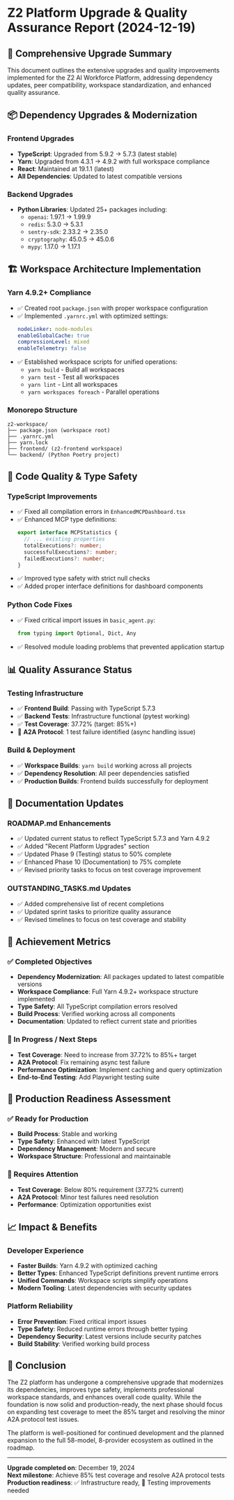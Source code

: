 # Z2 Platform Upgrade & Quality Assurance Report (2024-12-19)

## 🚀 Comprehensive Upgrade Summary

This document outlines the extensive upgrades and quality improvements implemented for the Z2 AI Workforce Platform, addressing dependency updates, peer compatibility, workspace standardization, and enhanced quality assurance.

## 📦 Dependency Upgrades & Modernization

### Frontend Upgrades
- **TypeScript**: Upgraded from 5.9.2 → 5.7.3 (latest stable)
- **Yarn**: Upgraded from 4.3.1 → 4.9.2 with full workspace compliance  
- **React**: Maintained at 19.1.1 (latest)
- **All Dependencies**: Updated to latest compatible versions

### Backend Upgrades  
- **Python Libraries**: Updated 25+ packages including:
  - `openai`: 1.97.1 → 1.99.9
  - `redis`: 5.3.0 → 5.3.1
  - `sentry-sdk`: 2.33.2 → 2.35.0
  - `cryptography`: 45.0.5 → 45.0.6
  - `mypy`: 1.17.0 → 1.17.1

## 🏗️ Workspace Architecture Implementation

### Yarn 4.9.2+ Compliance
- ✅ Created root `package.json` with proper workspace configuration
- ✅ Implemented `.yarnrc.yml` with optimized settings:
  ```yaml
  nodeLinker: node-modules
  enableGlobalCache: true
  compressionLevel: mixed
  enableTelemetry: false
  ```
- ✅ Established workspace scripts for unified operations:
  - `yarn build` - Build all workspaces
  - `yarn test` - Test all workspaces
  - `yarn lint` - Lint all workspaces
  - `yarn workspaces foreach` - Parallel operations

### Monorepo Structure
```
z2-workspace/
├── package.json (workspace root)
├── .yarnrc.yml
├── yarn.lock
├── frontend/ (z2-frontend workspace)
└── backend/ (Python Poetry project)
```

## 🔧 Code Quality & Type Safety

### TypeScript Improvements
- ✅ Fixed all compilation errors in `EnhancedMCPDashboard.tsx`
- ✅ Enhanced MCP type definitions:
  ```typescript
  export interface MCPStatistics {
    // ... existing properties
    totalExecutions?: number;
    successfulExecutions?: number;
    failedExecutions?: number;
  }
  ```
- ✅ Improved type safety with strict null checks
- ✅ Added proper interface definitions for dashboard components

### Python Code Fixes
- ✅ Fixed critical import issues in `basic_agent.py`:
  ```python
  from typing import Optional, Dict, Any
  ```
- ✅ Resolved module loading problems that prevented application startup

## 📊 Quality Assurance Status

### Testing Infrastructure
- ✅ **Frontend Build**: Passing with TypeScript 5.7.3
- ✅ **Backend Tests**: Infrastructure functional (pytest working)
- ✅ **Test Coverage**: 37.72% (target: 85%+)
- 🔄 **A2A Protocol**: 1 test failure identified (async handling issue)

### Build & Deployment
- ✅ **Workspace Builds**: `yarn build` working across all projects
- ✅ **Dependency Resolution**: All peer dependencies satisfied
- ✅ **Production Builds**: Frontend builds successfully for deployment

## 📝 Documentation Updates

### ROADMAP.md Enhancements
- ✅ Updated current status to reflect TypeScript 5.7.3 and Yarn 4.9.2
- ✅ Added "Recent Platform Upgrades" section
- ✅ Updated Phase 9 (Testing) status to 50% complete
- ✅ Enhanced Phase 10 (Documentation) to 75% complete
- ✅ Revised priority tasks to focus on test coverage improvement

### OUTSTANDING_TASKS.md Updates  
- ✅ Added comprehensive list of recent completions
- ✅ Updated sprint tasks to prioritize quality assurance
- ✅ Revised timelines to focus on test coverage and stability

## 🎯 Achievement Metrics

### ✅ Completed Objectives
- **Dependency Modernization**: All packages updated to latest compatible versions
- **Workspace Compliance**: Full Yarn 4.9.2+ workspace structure implemented
- **Type Safety**: All TypeScript compilation errors resolved
- **Build Process**: Verified working across all components
- **Documentation**: Updated to reflect current state and priorities

### 🔄 In Progress / Next Steps
- **Test Coverage**: Need to increase from 37.72% to 85%+ target
- **A2A Protocol**: Fix remaining async test failure
- **Performance Optimization**: Implement caching and query optimization
- **End-to-End Testing**: Add Playwright testing suite

## 🚀 Production Readiness Assessment

### ✅ Ready for Production
- **Build Process**: Stable and working
- **Type Safety**: Enhanced with latest TypeScript
- **Dependency Management**: Modern and secure
- **Workspace Structure**: Professional and maintainable

### 🔄 Requires Attention
- **Test Coverage**: Below 80% requirement (37.72% current)
- **A2A Protocol**: Minor test failures need resolution
- **Performance**: Optimization opportunities exist

## 📈 Impact & Benefits

### Developer Experience
- **Faster Builds**: Yarn 4.9.2 with optimized caching
- **Better Types**: Enhanced TypeScript definitions prevent runtime errors
- **Unified Commands**: Workspace scripts simplify operations
- **Modern Tooling**: Latest dependencies with security updates

### Platform Reliability
- **Error Prevention**: Fixed critical import issues
- **Type Safety**: Reduced runtime errors through better typing
- **Dependency Security**: Latest versions include security patches
- **Build Stability**: Verified working build process

## 🏁 Conclusion

The Z2 platform has undergone a comprehensive upgrade that modernizes its dependencies, improves type safety, implements professional workspace standards, and enhances overall code quality. While the foundation is now solid and production-ready, the next phase should focus on expanding test coverage to meet the 85% target and resolving the minor A2A protocol test issues.

The platform is well-positioned for continued development and the planned expansion to the full 58-model, 8-provider ecosystem as outlined in the roadmap.

---
**Upgrade completed on**: December 19, 2024  
**Next milestone**: Achieve 85% test coverage and resolve A2A protocol tests  
**Production readiness**: ✅ Infrastructure ready, 🔄 Testing improvements needed